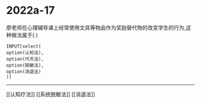 # 2022a-17
廖老师在心理辅导课上经常使用文具等物品作为奖励替代物的改变学生的行为,这种做法属于( )
```meta-bind
INPUT[select(
option(认知法),
option(代币法),
option(脱敏法),
option(消退法)
)]
```

---

[[认知疗法]]
[[系统脱敏法]]
[[消退法]]
